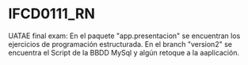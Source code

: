 # IFCD0111_RN
UATAE final exam:
En el paquete "app.presentacion" se encuentran los ejercicios de programación estructurada.
En el branch "version2" se encuentra el Script de la BBDD MySql y algún retoque a la aaplicación.

